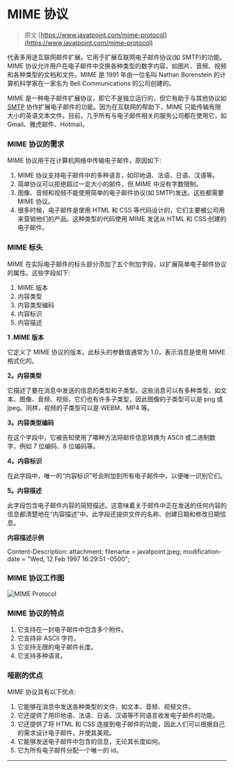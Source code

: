# MIME 协议

> 原文:[https://www.javatpoint.com/mime-protocol](https://www.javatpoint.com/mime-protocol)

代表多用途互联网邮件扩展。它用于扩展互联网电子邮件协议(如 SMTP)的功能。MIME 协议允许用户在电子邮件中交换各种类型的数字内容，如图片、音频、视频和各种类型的文档和文件。MIME 是 1991 年由一位名叫 Nathan Borenstein 的计算机科学家在一家名为 Bell Communications 的公司创建的。

MIME 是一种电子邮件扩展协议，即它不是独立运行的，但它有助于与其他协议如 [SMTP](https://www.javatpoint.com/simple-mail-transfer-protocol) 协作扩展电子邮件的功能。因为在互联网的帮助下，MIME 只能传输有限大小的英语文本文件。目前，几乎所有与电子邮件相关的服务公司都在使用它，如 Gmail、雅虎邮件、Hotmail。

### MIME 协议的需求

MIME 协议用于在计算机网络中传输电子邮件，原因如下:

1.  MIME 协议支持电子邮件中的多种语言，如印地语、法语、日语、汉语等。
2.  简单协议可以拒绝超过一定大小的邮件，但 MIME 中没有字数限制。
3.  图像、音频和视频不能使用简单的电子邮件协议(如 SMTP)发送。这些都需要 MIME 协议。
4.  很多时候，电子邮件是使用 HTML 和 CSS 等代码设计的，它们主要被公司用来营销他们的产品。这种类型的代码使用 MIME 发送从 HTML 和 CSS 创建的电子邮件。

### MIME 标头

MIME 在实际电子邮件的标头部分添加了五个附加字段，以扩展简单电子邮件协议的属性。这些字段如下:

1.  MIME 版本
2.  内容类型
3.  内容类型编码
4.  内容标识
5.  内容描述

**1 .MIME 版本**

它定义了 MIME 协议的版本。此标头的参数值通常为 1.0，表示消息是使用 MIME 格式化的。

**2。内容类型**

它描述了要在消息中发送的信息的类型和子类型。这些消息可以有多种类型，如文本、图像、音频、视频，它们也有许多子类型，因此图像的子类型可以是 png 或 jpeg。同样，视频的子类型可以是 WEBM、MP4 等。

**3。内容类型编码**

在这个字段中，它被告知使用了哪种方法将邮件信息转换为 ASCII 或二进制数字，例如 7 位编码、8 位编码等。

**4。内容标识**

在此字段中，唯一的“内容标识”号会附加到所有电子邮件中，以便唯一识别它们。

**5。内容描述**

此字段包含电子邮件内容的简短描述。这意味着关于邮件中正在发送的任何内容的信息都清楚地在“内容描述”中。此字段还提供文件的名称、创建日期和修改日期信息。

**内容描述示例**

Content-Description: attachment; filename = javatpoint.jpeg;
modification-date = "Wed, 12 Feb 1997 16:29:51 -0500";

### MIME 协议工作图

![MIME Protocol](../Images/ba4b815cbd7934790297f97a2175c47f.png)

### MIME 协议的特点

1.  它支持在一封电子邮件中包含多个附件。
2.  它支持非 ASCII 字符。
3.  它支持无限的电子邮件长度。
4.  它支持多种语言。

### 哑剧的优点

MIME 协议具有以下优点:

1.  它能够在消息中发送各种类型的文件，如文本、音频、视频文件。
2.  它还提供了用印地语、法语、日语、汉语等不同语言收发电子邮件的功能。
3.  它还提供了将 HTML 和 CSS 连接到电子邮件的功能，因此人们可以根据自己的需求设计电子邮件，并使其美观。
4.  它能够发送电子邮件中包含的信息，无论其长度如何。
5.  它为所有电子邮件分配一个唯一的 id。

* * *